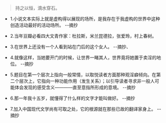 >持之以恒，滴水穿石。

- 1.小说文本实际上就是虚构得以展现的场所，是我存在于我虚构的世界中这种创造活动最好的活动场所。 --摘抄

- 2.当年豆瓣必看四大文青作家：杜拉斯，米兰昆德拉，张爱玲，村上春树。

- 3.在世界上还没有一个人看到站在门后的这个女人。 --摘抄、

- 4.就像这样，当她要开门的时候，让世界一睹其人，世界竟将她置于卖淫的地位。 --摘抄

- 5.题目在第一个层次上指向一般常情，以取悦读者方面那种观淫癖倾向。在第二个层次上，它指向一种功能作用（发生关系）；以引导读者寻求非一般人可能体会发现的感受含义————直至意指所形成的意境。 --摘抄

- 6.那一年我十五岁，就懂得了什么样的文字才能叫做好。 --摘抄

- 7.加入中国现代文学尚有可取之处，它的根源就在那些已故的翻译家身上。 --摘抄
